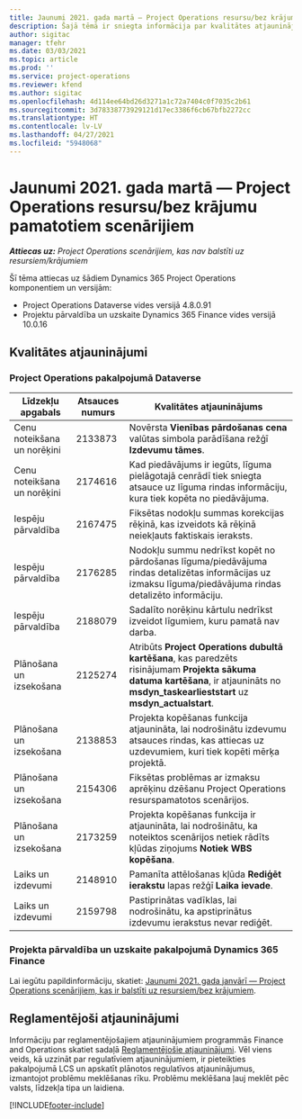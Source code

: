 ```yaml
---
title: Jaunumi 2021. gada martā — Project Operations resursu/bez krājumu pamatotiem scenārijiem
description: Šajā tēmā ir sniegta informācija par kvalitātes atjauninājumiem, kas pieejami 2021. gada marta laidienā Project Operations resursu/bez krājumu scenārijiem.
author: sigitac
manager: tfehr
ms.date: 03/03/2021
ms.topic: article
ms.prod: ''
ms.service: project-operations
ms.reviewer: kfend
ms.author: sigitac
ms.openlocfilehash: 4d114ee64bd26d3271a1c72a7404c0f7035c2b61
ms.sourcegitcommit: 3d78338773929121d17ec3386f6cb67bfb2272cc
ms.translationtype: HT
ms.contentlocale: lv-LV
ms.lasthandoff: 04/27/2021
ms.locfileid: "5948068"
---
```

# <a name="whats-new-march-2021---project-operations-for-resourcenon-stocked-based-scenarios"></a>Jaunumi 2021. gada martā — Project Operations resursu/bez krājumu pamatotiem scenārijiem

_**Attiecas uz:** Project Operations scenārijiem, kas nav balstīti uz resursiem/krājumiem_

Šī tēma attiecas uz šādiem Dynamics 365 Project Operations komponentiem un versijām:

- Project Operations Dataverse vides versijā 4.8.0.91 
- Projektu pārvaldība un uzskaite Dynamics 365 Finance vides versijā 10.0.16 

## <a name="quality-updates"></a>Kvalitātes atjauninājumi

### <a name="project-operations-on-dataverse"></a>Project Operations pakalpojumā Dataverse


| **Līdzekļu apgabals** | **Atsauces numurs** | **Kvalitātes atjauninājums** |
| --- | --- | --- |
| Cenu noteikšana un norēķini | 2133873 | Novērsta **Vienības pārdošanas cena** valūtas simbola parādīšana režģī **Izdevumu tāmes**. |
| Cenu noteikšana un norēķini | 2174616 | Kad piedāvājums ir iegūts, līguma pielāgotajā cenrādī tiek sniegta atsauce uz līguma rindas informāciju, kura tiek kopēta no piedāvājuma. |
| Iespēju pārvaldība | 2167475 | Fiksētas nodokļu summas korekcijas rēķinā, kas izveidots kā rēķinā neiekļauts faktiskais ieraksts. |
| Iespēju pārvaldība | 2176285 | Nodokļu summu nedrīkst kopēt no pārdošanas līguma/piedāvājuma rindas detalizētas informācijas uz izmaksu līguma/piedāvājuma rindas detalizēto informāciju. |
| Iespēju pārvaldība | 2188079 | Sadalīto norēķinu kārtulu nedrīkst izveidot līgumiem, kuru pamatā nav darba. |
| Plānošana un izsekošana | 2125274 | Atribūts **Project Operations dubultā kartēšana**, kas paredzēts risinājumam **Projekta sākuma datuma kartēšana**, ir atjaunināts no **msdyn\_taskearlieststart** uz **msdyn\_actualstart**. |
| Plānošana un izsekošana | 2138853 | Projekta kopēšanas funkcija atjaunināta, lai nodrošinātu izdevumu atsauces rindas, kas attiecas uz uzdevumiem, kuri tiek kopēti mērķa projektā. |
| Plānošana un izsekošana | 2154306 | Fiksētas problēmas ar izmaksu aprēķinu dzēšanu Project Operations resurspamatotos scenārijos. |
| Plānošana un izsekošana | 2173259 | Projekta kopēšanas funkcija ir atjaunināta, lai nodrošinātu, ka noteiktos scenārijos netiek rādīts kļūdas ziņojums **Notiek WBS kopēšana**. |
| Laiks un izdevumi | 2148910 | Pamanīta attēlošanas kļūda **Rediģēt ierakstu** lapas režģī **Laika ievade**. |
| Laiks un izdevumi | 2159798 | Pastiprinātas vadīklas, lai nodrošinātu, ka apstiprinātus izdevumu ierakstus nevar rediģēt. |

### <a name="project-management-and-accounting-on-dynamics-365-finance"></a>Projekta pārvaldība un uzskaite pakalpojumā Dynamics 365 Finance

Lai iegūtu papildinformāciju, skatiet: [Jaunumi 2021. gada janvārī — Project Operations scenārijiem, kas ir balstīti uz resursiem/bez krājumiem](whats-new-jan-2021-resource-based.md).

## <a name="regulatory-updates"></a>Reglamentējoši atjauninājumi

Informāciju par reglamentējošajiem atjauninājumiem programmās Finance and Operations skatiet sadaļā [Reglamentējošie atjauninājumi](/dynamics365/finance/localizations/regulatory-updates). Vēl viens veids, kā uzzināt par regulatīviem atjauninājumiem, ir pieteikties pakalpojumā LCS un apskatīt plānotos regulatīvos atjauninājumus, izmantojot problēmu meklēšanas rīku. Problēmu meklēšana ļauj meklēt pēc valsts, līdzekļa tipa un laidiena.


[!INCLUDE[footer-include](../includes/footer-banner.md)]